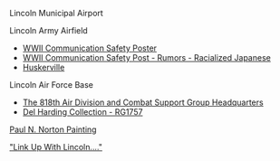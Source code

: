 Lincoln Municipal Airport 

Lincoln Army Airfield
- [WWII Communication Safety Poster](https://nebraskahistory.pastperfectonline.com/webobject/6733EA8A-DE54-4C2C-9CA4-221553192103)
- [WWII Communication Safety Post - Rumors - Racialized Japanese](https://nebraskahistory.pastperfectonline.com/webobject/F9F00ABA-3098-4DDE-B5AE-532792742555)
- [Huskerville](https://nebraskahistory.pastperfectonline.com/photo/ED8F2FC5-C7DC-47B9-ABF5-400469355753)

Lincoln Air Force Base
- [The 818th Air Division and Combat Support Group Headquarters](https://nebraskahistory.pastperfectonline.com/photo/5CE28F07-457A-4243-9918-661536140519)
- [Del Harding Collection - RG1757](https://nebraskahistory.pastperfectonline.com/photo/19E57B7C-E07E-4667-8183-484934917813)

[Paul N. Norton Painting](https://nebraskahistory.pastperfectonline.com/webobject/59999A06-D970-4B19-870C-116150321753)

["Link Up With Lincoln...."](https://nebraskahistory.pastperfectonline.com/photo/6D11626E-4620-4A85-89FA-208052901554)
